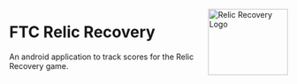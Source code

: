 <img
    src="https://www.ftcalberta.ca/images/news/2017/FIRST-FTC-RelicRecovery17-18-Color.png"
    width="144"
    height="120"
    title="Logo"
    align="right"
    alt="Relic Recovery Logo"/>

# FTC Relic Recovery

An android application to track scores for the Relic Recovery game.
